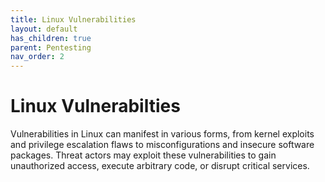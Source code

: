 ```yaml
---
title: Linux Vulnerabilities
layout: default
has_children: true
parent: Pentesting
nav_order: 2
---
```


# Linux Vulnerabilties

Vulnerabilities in Linux can manifest in various forms, from kernel exploits and privilege escalation flaws to misconfigurations and insecure software packages. Threat actors may exploit these vulnerabilities to gain unauthorized access, execute arbitrary code, or disrupt critical services. 